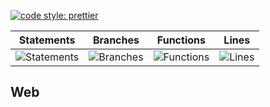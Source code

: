 [![code style: prettier](https://img.shields.io/badge/code_style-prettier-ff69b4.svg?style=flat-square)](https://github.com/prettier/prettier)

| Statements                                    | Branches                                  | Functions                                   | Lines                               |
| --------------------------------------------- | ----------------------------------------- | ------------------------------------------- | ----------------------------------- |
| ![Statements](https://img.shields.io/badge/Coverage-30%25-red.svg 'Make me better!') | ![Branches](https://img.shields.io/badge/Coverage-15.04%25-red.svg 'Make me better!') | ![Functions](https://img.shields.io/badge/Coverage-12.96%25-red.svg 'Make me better!') | ![Lines](https://img.shields.io/badge/Coverage-30.65%25-red.svg 'Make me better!') |

## Web

